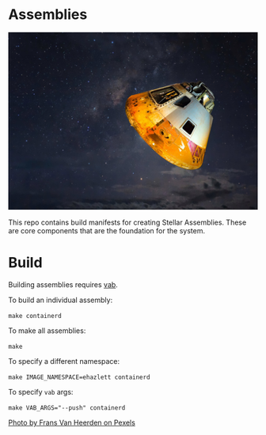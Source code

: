 # Assemblies

![Assembly](assembly.jpg)

This repo contains build manifests for creating Stellar Assemblies.  These are core components that are the foundation for the system.

# Build
Building assemblies requires [vab](https://github.com/stellarproject/vab).

To build an individual assembly:

`make containerd`

To make all assemblies:

`make`

To specify a different namespace:

`make IMAGE_NAMESPACE=ehazlett containerd`

To specify `vab` args:

`make VAB_ARGS="--push" containerd`

[Photo by Frans Van Heerden on Pexels](https://www.pexels.com/photo/grey-and-orange-spaceship-700015/)
